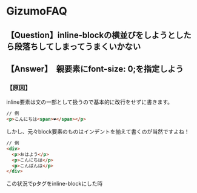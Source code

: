 <meta charset="UTF-8">

# GizumoFAQ

## 【Question】inline-blockの横並びをしようとしたら段落ちしてしまってうまくいかない

## 【Answer】　親要素にfont-size: 0;を指定しよう

### 【原因】

inline要素は文の一部として扱うので基本的に改行をせずに書きます。

```html
// 例
<p>こんにちは<span>❤︎</span></p>
```
しかし、元々block要素のものはインデントを揃えて書くのが当然ですよね！

```html
// 例
<div>
  <p>おはよう</p>
  <p>こんにちは</p>
  <p>こんばんは</p>
</div>
```

この状況でpタグをinline-blockにした時
